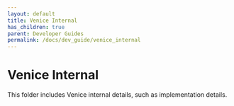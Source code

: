 ```yaml
---
layout: default
title: Venice Internal
has_children: true
parent: Developer Guides
permalink: /docs/dev_guide/venice_internal
---
```

# Venice Internal

This folder includes Venice internal details, such as implementation details.